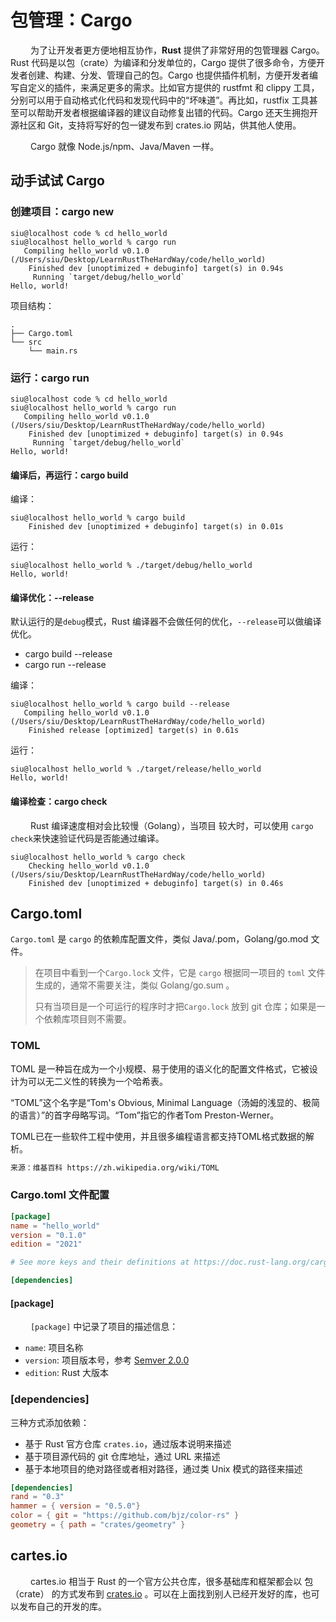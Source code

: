 # 包管理：Cargo



&#8195;&#8195; 为了让开发者更方便地相互协作，**Rust** 提供了非常好用的包管理器 Cargo。Rust 代码是以包（crate）为编译和分发单位的，Cargo 提供了很多命令，方便开发者创建、构建、分发、管理自己的包。Cargo 也提供插件机制，方便开发者编写自定义的插件，来满足更多的需求。比如官方提供的 rustfmt 和 clippy 工具，分别可以用于自动格式化代码和发现代码中的“坏味道”。再比如，rustfix 工具甚至可以帮助开发者根据编译器的建议自动修复出错的代码。Cargo 还天生拥抱开源社区和 Git，支持将写好的包一键发布到 crates.io 网站，供其他人使用。

&#8195;&#8195; Cargo 就像 Node.js/npm、Java/Maven 一样。

## 动手试试 Cargo

### 创建项目：cargo new

```shell
siu@localhost code % cd hello_world 
siu@localhost hello_world % cargo run
   Compiling hello_world v0.1.0 (/Users/siu/Desktop/LearnRustTheHardWay/code/hello_world)
    Finished dev [unoptimized + debuginfo] target(s) in 0.94s
     Running `target/debug/hello_world`
Hello, world!
```

项目结构：

```shell
.
├── Cargo.toml
└── src
    └── main.rs
```



### 运行：cargo run

```shell
siu@localhost code % cd hello_world 
siu@localhost hello_world % cargo run
   Compiling hello_world v0.1.0 (/Users/siu/Desktop/LearnRustTheHardWay/code/hello_world)
    Finished dev [unoptimized + debuginfo] target(s) in 0.94s
     Running `target/debug/hello_world`
Hello, world!
```

#### 编译后，再运行：cargo build

编译：

```shell
siu@localhost hello_world % cargo build
    Finished dev [unoptimized + debuginfo] target(s) in 0.01s
```

运行：

```shell
siu@localhost hello_world % ./target/debug/hello_world 
Hello, world!
```

#### 编译优化：--release

默认运行的是`debug`模式，Rust 编译器不会做任何的优化，`--release`可以做编译优化。

- cargo build --release
- cargo run --release

编译：

```shell
siu@localhost hello_world % cargo build --release
   Compiling hello_world v0.1.0 (/Users/siu/Desktop/LearnRustTheHardWay/code/hello_world)
    Finished release [optimized] target(s) in 0.61s
```

运行：

```shell
siu@localhost hello_world % ./target/release/hello_world 
Hello, world!
```

#### 编译检查：cargo check

&#8195;&#8195; Rust 编译速度相对会比较慢（Golang），当项目 较大时，可以使用 `cargo check`来快速验证代码是否能通过编译。

```shell
siu@localhost hello_world % cargo check
    Checking hello_world v0.1.0 (/Users/siu/Desktop/LearnRustTheHardWay/code/hello_world)
    Finished dev [unoptimized + debuginfo] target(s) in 0.46s
```

## Cargo.toml

`Cargo.toml`  是 `cargo` 的依赖库配置文件，类似 Java/.pom，Golang/go.mod 文件。

> 在项目中看到一个`Cargo.lock` 文件，它是 `cargo` 根据同一项目的 `toml` 文件生成的，通常不需要关注，类似 Golang/go.sum 。
>
> 只有当项目是一个可运行的程序时才把`Cargo.lock` 放到 git 仓库；如果是一个依赖库项目则不需要。

### TOML

TOML 是一种旨在成为一个小规模、易于使用的语义化的配置文件格式，它被设计为可以无二义性的转换为一个哈希表。

“TOML”这个名字是“Tom's Obvious, Minimal Language（汤姆的浅显的、极简的语言）”的首字母略写词。“Tom”指它的作者Tom Preston-Werner。

TOML已在一些软件工程中使用，并且很多编程语言都支持TOML格式数据的解析。

```txt
来源：维基百科 https://zh.wikipedia.org/wiki/TOML
```

### Cargo.toml 文件配置

```toml
[package]
name = "hello_world"
version = "0.1.0"
edition = "2021"

# See more keys and their definitions at https://doc.rust-lang.org/cargo/reference/manifest.html

[dependencies]
```

#### [package]

&#8195;&#8195; `[package]` 中记录了项目的描述信息：

- `name`: 项目名称
- `version`: 项目版本号，参考 [Semver 2.0.0](https://semver.org/lang/zh-CN/)
- `edition`: Rust 大版本

### [dependencies]

三种方式添加依赖：

- 基于 Rust 官方仓库 `crates.io`，通过版本说明来描述
- 基于项目源代码的 git 仓库地址，通过 URL 来描述
- 基于本地项目的绝对路径或者相对路径，通过类 Unix 模式的路径来描述

```toml
[dependencies]
rand = "0.3"
hammer = { version = "0.5.0"}
color = { git = "https://github.com/bjz/color-rs" }
geometry = { path = "crates/geometry" }
```

## cartes.io

&#8195;&#8195; cartes.io 相当于 Rust 的一个官方公共仓库，很多基础库和框架都会以 包（crate） 的方式发布到 [crates.io](https://crates.io/) 。可以在上面找到别人已经开发好的库，也可以发布自己的开发的库。